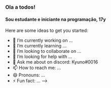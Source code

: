 ###  Ola a todos!

#### Sou estudante e iniciante na programação, 17y
Here are some ideas to get you started:

- 🔭 I’m currently working on ...
- 🌱 I’m currently learning ...
- 👯 I’m looking to collaborate on ...
- 🤔 I’m looking for help with ...
- 💬 Ask me about on discord: Kyuno#0016
- 📫 How to reach me: ...
- 😄 Pronouns: ...
- ⚡ Fun fact: ...
-->

